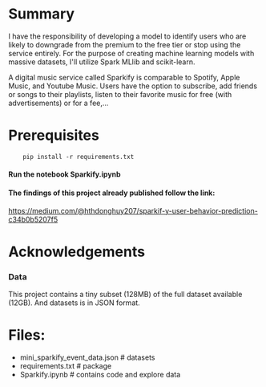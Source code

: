 # **Summary**

I have the responsibility of developing a model to identify users who are likely to downgrade from the premium to the free tier or stop using the service entirely. For the purpose of creating machine learning models with massive datasets, I'll utilize Spark MLlib and scikit-learn.

A digital music service called Sparkify is comparable to Spotify, Apple Music, and Youtube Music. Users have the option to subscribe, add friends or songs to their playlists, listen to their favorite music for free (with advertisements) or for a fee,...

# Prerequisites

```
    pip install -r requirements.txt
```

#### Run the notebook Sparkify.ipynb

#### The findings of this project already published follow the link:

https://medium.com/@hthdonghuy207/sparkif-y-user-behavior-prediction-c34b0b5207f5
# Acknowledgements

### Data
This project contains a tiny subset (128MB) of the full dataset available (12GB). And datasets is in JSON format.

# Files:
- mini_sparkify_event_data.json # datasets
- requirements.txt # package 
- Sparkify.ipynb # contains code and explore data
